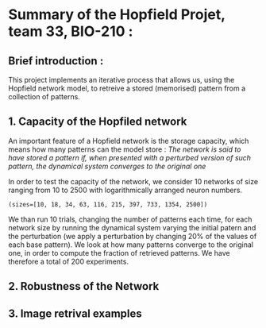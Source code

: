 # Summary of the Hopfield Projet, team 33, BIO-210 :  

## Brief introduction : 

This project implements an iterative process that allows us, using the Hopfield network model, to retreive a stored (memorised) pattern from a collection of patterns. 

## 1. Capacity of the Hopfiled network 

An important feature of a Hopfield network is the storage capacity, which means how many patterns can the model store : 
*The network is said to have stored a pattern if, when presented with a perturbed version of such pattern, the dynamical system converges to the original one* 

In order to test the capacity of the network, we consider 10 networks of size ranging from 10 to 2500 with logarithmically arranged neuron numbers. 

`(sizes=[10, 18, 34, 63, 116, 215, 397, 733, 1354, 2500])`

We than run 10 trials, changing the number of patterns each time, for each network size by running the dynamical system varying the initial patern and the perturbation (we apply a perturbation by changing 20% of the values of each base pattern). We look at how many patterns converge to the original one, in order to compute the fraction of retrieved patterns. We have therefore a total of 200 experiments. 

## 2. Robustness of the Network 

## 3. Image retrival examples 
